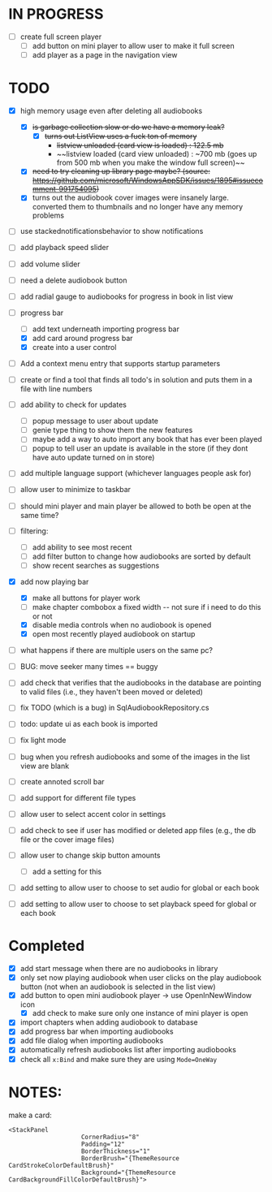 # IN PROGRESS

- [ ] create full screen player
  - [ ] add button on mini player to allow user to make it full screen
  - [ ] add player as a page in the navigation view

# TODO

- [x] high memory usage even after deleting all audiobooks
  - [x] ~~is garbage collection slow or do we have a memory leak?~~
    - [x] ~~turns out ListView uses a fuck ton of memory~~
      * ~~listview unloaded (card view is loaded) : 122.5 mb~~
      * ~~listview loaded (card view unloaded) : ~700 mb (goes up from 500 mb when you make the window full screen)~~
  - [x] ~~need to try cleaning up library page maybe? (source: https://github.com/microsoft/WindowsAppSDK/issues/1895#issuecomment-991754095)~~
  - [x] turns out the audiobook cover images were insanely large. converted them to thumbnails and no longer have any memory problems

- [ ] use stackednotificationsbehavior to show notifications

- [ ] add playback speed slider
- [ ] add volume slider

- [ ] need a delete audiobook button

- [ ] add radial gauge to audiobooks for progress in book in list view

- [ ] progress bar
  - [ ] add text underneath importing progress bar
  - [x] add card around progress bar
  - [x] create into a user control

- [ ] Add a context menu entry that supports startup parameters

- [ ] create or find a tool that finds all todo's in solution and puts them in a file with line numbers

- [ ] add ability to check for updates
  - [ ] popup message to user about update
  - [ ] genie type thing to show them the new features
  - [ ] maybe add a way to auto import any book that has ever been played
  - [ ] popup to tell user an update is available in the store (if they dont have auto update turned on in store)

- [ ] add multiple language support (whichever languages people ask for)

- [ ] allow user to minimize to taskbar
- [ ] should mini player and main player be allowed to both be open at the same time?

- [ ] filtering:
  - [ ] add ability to see most recent
  - [ ] add filter button to change how audiobooks are sorted by default
  - [ ] show recent searches as suggestions

- [x] add now playing bar
  - [x] make all buttons for player work
  - [ ] make chapter combobox a fixed width -- not sure if i need to do this or not
  - [x] disable media controls when no audiobook is opened
  - [x] open most recently played audiobook on startup

- [ ] what happens if there are multiple users on the same pc?

- [ ] BUG: move seeker many times == buggy

- [ ] add check that verifies that the audiobooks in the database are pointing to valid files (i.e., they haven't been moved or deleted)
- [ ] fix TODO (which is a bug) in SqlAudiobookRepository.cs
- [ ] todo: update ui as each book is imported
- [ ] fix light mode
- [ ] bug when you refresh audiobooks and some of the images in the list view are blank
- [ ] create annoted scroll bar
- [ ] add support for different file types
- [ ] allow user to select accent color in settings
- [ ] add check to see if user has modified or deleted app files (e.g., the db file or the cover image files)
- [ ] allow user to change skip button amounts
  - [ ] add a setting for this
- [ ] add setting to allow user to choose to set audio for global or each book
- [ ] add setting to allow user to choose to set playback speed for global or each book

# Completed
- [x] add start message when there are no audiobooks in library
- [x] only set now playing audiobook when user clicks on the play audiobook button (not when an audiobook is selected in the list view)
- [x] add button to open mini audiobook player -> use OpenInNewWindow icon <FontIcon Glyph="&#xE8A7;" />
  - [x] add check to make sure only one instance of mini player is open
- [x] import chapters when adding audiobook to database
- [x] add progress bar when importing audiobooks
- [x] add file dialog when importing audiobooks
- [x] automatically refresh audiobooks list after importing audiobooks
- [x] check all `x:Bind` and make sure they are using `Mode=OneWay`

# NOTES:

make a card:

```
<StackPanel 
                    CornerRadius="8"
                    Padding="12"
                    BorderThickness="1"
                    BorderBrush="{ThemeResource CardStrokeColorDefaultBrush}"
                    Background="{ThemeResource CardBackgroundFillColorDefaultBrush}">
```
